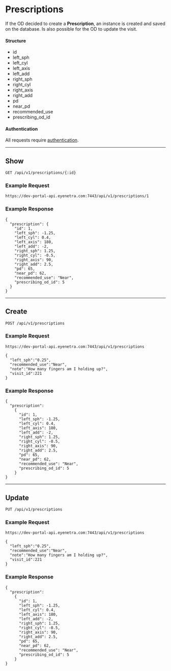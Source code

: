 # Prescriptions

If the OD decided to create a **Prescription**, an instance is created and saved on the database. Is also possible for the OD to update the visit.

#### Structure

 * id
 * left_sph
 * left_cyl
 * left_axis
 * left_add
 * right_sph
 * right_cyl
 * right_axis
 * right_add
 * pd
 * near_pd
 * recommended_use
 * prescribing_od_id

#### Authentication

All requests require [authentication](ApiV1BasicAuthentication).

-----

## Show

````
GET /api/v1/prescriptions/{:id}
````

### Example Request

````
https://dev-portal-api.eyenetra.com:7443/api/v1/prescriptions/1
````

### Example Response

````
{
  "prescription": {
    "id": 1,
    "left_sph": -1.25,
    "left_cyl": 0.4,
    "left_axis": 180,
    "left_add": -2,
    "right_sph": 1.25,
    "right_cyl": -0.5,
    "right_axis": 90,
    "right_add": 2.5,
    "pd": 65,
    "near_pd": 62,
    "recommended_use": "Near",
    "prescribing_od_id": 5
  }
}
````

-----

## Create

````
POST /api/v1/prescriptions
````

### Example Request

````
https://dev-portal-api.eyenetra.com:7443/api/v1/prescriptions

{
  "left_sph":"0.25",
  "recommended_use":"Near",
  "note":"How many fingers am I holding up?",
  "visit_id":221
}
````

### Example Response

````
{
  "prescription":    
    {
      "id": 1,
      "left_sph": -1.25,
      "left_cyl": 0.4,
      "left_axis": 180,
      "left_add": -2,
      "right_sph": 1.25,
      "right_cyl": -0.5,
      "right_axis": 90,
      "right_add": 2.5,
      "pd": 65,
      "near_pd": 62,
      "recommended_use": "Near",
      "prescribing_od_id": 5
    }
}
````

-----

## Update

````
PUT /api/v1/prescriptions
````

### Example Request

````
https://dev-portal-api.eyenetra.com:7443/api/v1/prescriptions

{
  "left_sph":"0.25",
  "recommended_use":"Near",
  "note":"How many fingers am I holding up?",
  "visit_id":221
}
````

### Example Response

````
{
  "prescription":    
    {
      "id": 1,
      "left_sph": -1.25,
      "left_cyl": 0.4,
      "left_axis": 180,
      "left_add": -2,
      "right_sph": 1.25,
      "right_cyl": -0.5,
      "right_axis": 90,
      "right_add": 2.5,
      "pd": 65,
      "near_pd": 62,
      "recommended_use": "Near",
      "prescribing_od_id": 5
    }
}
````
